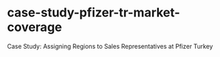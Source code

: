 # case-study-pfizer-tr-market-coverage
Case Study: Assigning Regions to Sales Representatives at Pfizer Turkey
